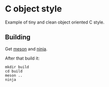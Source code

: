 # C object style

Example of tiny and clean object oriented C style.


## Building

Get [meson](http://mesonbuild.com) and [ninja](https://ninja-build.org).

After that build it:

    mkdir build
    cd build
    meson ..
    ninja

